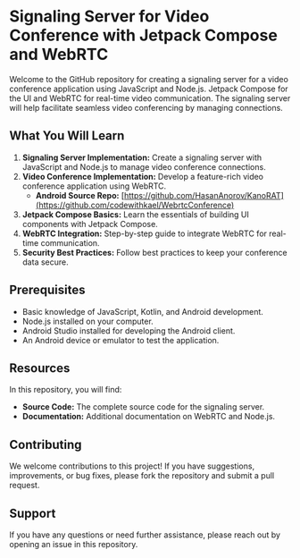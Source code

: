# Signaling Server for Video Conference with Jetpack Compose and WebRTC

Welcome to the GitHub repository for creating a signaling server for a video conference application using JavaScript and Node.js. Jetpack Compose for the UI and WebRTC for real-time video communication. The signaling server will help facilitate seamless video conferencing by managing connections.


## What You Will Learn
1. **Signaling Server Implementation:** Create a signaling server with JavaScript and Node.js to manage video conference connections.
2. **Video Conference Implementation:** Develop a feature-rich video conference application using WebRTC.
   - **Android Source Repo:** [https://github.com/HasanAnorov/KanoRAT](https://github.com/codewithkael/WebrtcConference)
3. **Jetpack Compose Basics:** Learn the essentials of building UI components with Jetpack Compose.
4. **WebRTC Integration:** Step-by-step guide to integrate WebRTC for real-time communication.
5. **Security Best Practices:** Follow best practices to keep your conference data secure.

## Prerequisites
- Basic knowledge of JavaScript, Kotlin, and Android development.
- Node.js installed on your computer.
- Android Studio installed for developing the Android client.
- An Android device or emulator to test the application.

## Resources
In this repository, you will find:
- **Source Code:** The complete source code for the signaling server.
- **Documentation:** Additional documentation on WebRTC and Node.js.

## Contributing
We welcome contributions to this project! If you have suggestions, improvements, or bug fixes, please fork the repository and submit a pull request.

## Support
If you have any questions or need further assistance, please reach out by opening an issue in this repository.
